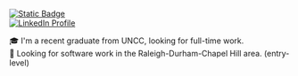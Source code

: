 [![Static Badge](https://img.shields.io/badge/Portfolio-purple)](https://micah-lasala.webflow.io/)
<br>
[![LinkedIn Profile](https://img.shields.io/badge/-LinkedIn-2867B2?logo=linkedin)](https://www.linkedin.com/in/micah-lasala/)

🎓 I'm a recent graduate from UNCC, looking for full-time work.<br>
💼 Looking for software work in the Raleigh-Durham-Chapel Hill area. (entry-level)
